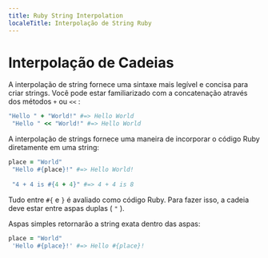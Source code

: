 ```yaml
---
title: Ruby String Interpolation
localeTitle: Interpolação de String Ruby
---
```

# Interpolação de Cadeias

A interpolação de string fornece uma sintaxe mais legível e concisa para criar strings. Você pode estar familiarizado com a concatenação através dos métodos `+` ou `<<` :

```ruby
"Hello " + "World!" #=> Hello World 
 "Hello " << "World!" #=> Hello World 
```

A interpolação de strings fornece uma maneira de incorporar o código Ruby diretamente em uma string:

```ruby
place = "World" 
 "Hello #{place}!" #=> Hello World! 
 
 "4 + 4 is #{4 + 4}" #=> 4 + 4 is 8 
```

Tudo entre `#{` e `}` é avaliado como código Ruby. Para fazer isso, a cadeia deve estar entre aspas duplas ( `"` ).

Aspas simples retornarão a string exata dentro das aspas:

```ruby
place = "World" 
 'Hello #{place}!' #=> Hello #{place}! 

```